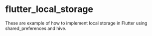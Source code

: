 # flutter_local_storage
These are example of how to implement local storage in Flutter using shared_preferences and hive.
